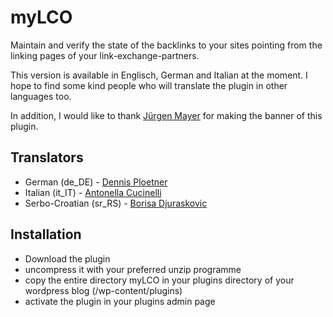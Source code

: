 # myLCO

Maintain and verify the state of the backlinks to your sites pointing from the linking pages of your link-exchange-partners.

This version is available in Englisch, German and Italian at the moment. I hope to find some kind people who will translate the plugin in other languages too.

In addition, I would like to thank [Jürgen Mayer](http://designetage.com/) for making the banner of this plugin.

## Translators

*  German (de_DE) - [Dennis Ploetner](http://www.urlaub-und-reisen.net/)
*  Italian (it_IT) - [Antonella Cucinelli](http://www.freely.de/)
*  Serbo-Croatian (sr_RS) - [Borisa Djuraskovic](http://www.webhostinghub.com/)


## Installation

*  Download the plugin
*  uncompress it with your preferred unzip programme
*  copy the entire directory myLCO in your plugins directory of your wordpress blog (/wp-content/plugins)
*  activate the plugin in your plugins admin page
